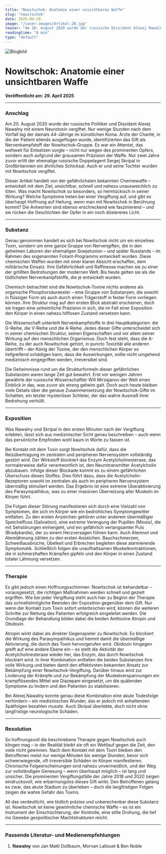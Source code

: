 ```yaml
---
title: "Nowitschok: Anatomie einer unsichtbaren Waffe"
slug: "nowitschok"
date: 2025-04-29
image: "/cover-images/Artikel-20.jpg"
teaser: "Am 20. August 2020 wurde der russische Dissident Alexej Nawalny mit demNervengift Nowitschok vergiftet – ein Anschlag, der weltweit Schlagzeilen machte. Doch wassteckt hinter dieser tödlichen Waffe, die für ihre unsichtbare Präzision berüchtigt ist?"
readingtime: "8 min"
type: "default"
---
```


![Blogbild](/cover-images/Artikel-20.jpg)

# Nowitschok: Anatomie einer unsichtbaren Waffe

**Veröffentlicht am: 29. April 2025**

---

### Anschlag

Am 20. August 2020 wurde der russische Politiker und Dissident Alexej Nawalny mit einem Neurotoxin vergiftet. Nur wenige Stunden nach dem Vorfall lag der damals 44-Jährige im künstlichen Koma. Ärzte der Charité, in die der Patient eilends ausgeflogen wurde, identifizierten das Gift als Nervenkampfstoff der Nowitschok-Gruppe. Es war ein Attentat, das weltweit für Entsetzen sorgte – nicht nur wegen des prominenten Opfers, sondern auch aufgrund der grausamen Präzision der Waffe. Nur zwei Jahre zuvor erlitt der ehemalige russische Doppelagent Sergej Skripal in Großbritannien ein ähnliches Schicksal. Auch er und seine Tochter wurden mit Nowitschok vergiftet.

Dieser Artikel handelt von der gefährlichsten bekannten Chemiewaffe – entwickelt mit dem Ziel, unsichtbar, schnell und nahezu unausweichlich zu töten. Was macht Nowitschok so besonders, so heimtückisch in seiner Wirkung? Welche Symptome treten bei einer Vergiftung auf, und gibt es überhaupt Hoffnung auf Heilung, wenn man mit Nowitschok in Berührung kommt? Die Antworten sind ebenso erschreckend wie faszinierend – und sie rücken die Geschichten der Opfer in ein noch düstereres Licht.

---

### Substanz

Genau genommen handelt es sich bei Nowitschok nicht um ein einzelnes Toxin, sondern um eine ganze Gruppe von Nervengiften, die in den geheimen Laboren der ehemaligen Sowjetunion – und später Russlands – im Rahmen des sogenannten Foliant-Programms entwickelt wurden. Diese chemischen Waffen wurden mit einer klaren Absicht erschaffen, dem militärische Einsatz. Ihre Gefährlichkeit und Raffinesse machen sie zu einer der größten Bedrohungen der modernen Welt. Bis heute gelten sie als die tödlichsten Nervenkampfstoffe, die je entwickelt wurden.

Chemisch betrachtet sind die Nowitschok-Toxine nichts anderes als organische Phosphorsäureester – eine Gruppe von Substanzen, die sowohl in flüssiger Form als auch durch einen Trägerstoff in fester Form vorliegen können. Ihre Struktur mag auf den ersten Blick abstrakt erscheinen, doch sie tragen eine unheimliche Präzision in sich, die im Fall einer Exposition den Körper in einen nahezu hilflosen Zustand versetzen kann.

Die Wissenschaft unterteilt Nervenkampfstoffe in drei Hauptkategorien: die G-Reihe, die V-Reihe und die A-Reihe. Jedes dieser Gifte unterscheidet sich in seiner chemischen Struktur, seinen Eigenschaften und vor allem seiner Wirkung auf den menschlichen Organismus. Doch fest steht, dass die A-Reihe, zu der auch Nowitschok gehört, in puncto Toxizität alle anderen übertrifft – der König der Toxine, der den menschlichen Körper so tiefgreifend schädigen kann, dass die Auswirkungen, sollte nicht umgehend medizinisch eingegriffen werden, irreversibel sind.

Die Geheimnisse rund um die Strukturformeln dieser gefährlichen Substanzen waren lange Zeit gut bewahrt. Erst vor wenigen Jahren gewährte der russische Wissenschaftler Will Mirzajanov der Welt einen Einblick in das, was zuvor als streng geheim galt. Doch auch heute bleiben viele Details über die genaue Zusammensetzung der Nowitschok-Gifte im Schatten, ein letzter mysteriöser Schleier, der das wahre Ausmaß ihrer Bedrohung verhüllt.

---

### Exposition

Was Nawalny und Skripal in den ersten Minuten nach der Vergiftung erlebten, lässt sich aus medizinischer Sicht genau beschreiben – auch wenn das persönliche Empfinden wohl kaum in Worte zu fassen ist.

Bei Kontakt mit dem Toxin sorgt Nowitschok dafür, dass die Reizübertragung im zentralen und peripheren Nervensystem vollständig gestört wird. Der Wirkstoff blockiert das Enzym Acetylcholinesterase, das normalerweise dafür verantwortlich ist, den Neurotransmitter Acetylcholin abzubauen. Infolge dieser Blockade kommt es zu einem gefährlichen Überschuss dieses Stoffes. Dies führt dazu, dass die Acetylcholin-Rezeptoren sowohl im zentralen als auch im peripheren Nervensystem übermäßig stimuliert werden. Das Ergebnis ist eine extreme Überaktivierung des Parasympathikus, was zu einer massiven Überreizung aller Muskeln im Körper führt.

Die Folgen dieser Störung manifestieren sich durch eine Vielzahl von Symptomen, die sich im Körper wie ein bedrohliches Symptomgewitter entfalten. Zu den ersten Anzeichen gehören unter anderem übermäßiger Speichelfluss (Salivation), eine extreme Verengung der Pupillen (Miosis), die mit Sehstörungen einhergeht, und ein gefährlich verlangsamter Puls (Bradykardie), der zu einem Herzversagen führen kann. Auch Atemnot und Atemlähmung zählen zu den ersten Anzeichen. Bauchschmerzen, Schweißausbrüche, Übelkeit und Erbrechen begleiten diese alarmierende Symptomatik. Schließlich folgen die unaufhaltsamen Muskelkontraktionen, die in schmerzhaften Krämpfen gipfeln und den Körper in einen Zustand totaler Lähmung versetzen.

---

### Therapie

Es gibt jedoch einen Hoffnungsschimmer: Nowitschok ist behandelbar – vorausgesetzt, die richtigen Maßnahmen werden schnell und gezielt ergriffen. Wie bei jeder Vergiftung steht auch hier zu Beginn der Therapie das schnellstmögliche Beenden der Exposition gegenüber dem Gift. Nur wenn der Kontakt zum Toxin sofort unterbrochen wird, können die weiteren Schritte zur Rettung des Patienten erfolgreich eingeleitet werden. Die Grundlage der Behandlung bilden dabei die beiden Antitoxine Atropin und Obidoxin.

Atropin wirkt dabei als direkter Gegenspieler zu Nowitschok: Es blockiert die Wirkung des Parasympathikus und hemmt damit die übermäßige Aktivierung, die durch das Toxin hervorgerufen wird. Obidoxin hingegen greift auf eine andere Ebene ein – es stellt die Aktivität der Acetylcholinesterase wieder her, das Enzym, das durch Nowitschok blockiert wird. In ihrer Kombination entfalten die beiden Substanzen ihre volle Wirkung und bieten damit den effektivsten bekannten Ansatz zur Bekämpfung einer Nowitschok-Vergiftung. Darüber hinaus wird zur Linderung der Krämpfe und zur Bekämpfung der Muskelverspannungen ein krampflösendes Mittel wie Diazepam eingesetzt, um die quälenden Symptome zu lindern und den Patienten zu stabilisieren.

Bei Alexej Nawalny konnte genau diese Kombination eine akute Todesfolge verhindern – ein medizinisches Wunder, das er jedoch mit anhaltenden Spätfolgen bezahlen musste. Auch Skripal überlebte, doch nicht ohne langfristige neurologische Schäden.

---

### Resolution

So hoffnungsvoll die beschriebene Therapie gegen Nowitschok auch klingen mag – in der Realität bleibt sie oft ein Wettlauf gegen die Zeit, den viele nicht gewinnen. Nach dem Kontakt mit dem Toxin bleiben den Betroffenen meist nur wenige Minuten bis wenige Stunden, bevor sich schwerwiegende, oft irreversible Schäden im Körper manifestieren. Chronische Folgeerscheinungen sind nahezu unvermeidlich, und der Weg zur vollständigen Genesung – wenn überhaupt möglich – ist lang und unsicher. Die prominenten Vergiftungsfälle der Jahre 2018 und 2020 zeigen eindrucksvoll, wie erbarmungslos dieses Gift wirkt. Den Betroffenen gelang es zwar, das akute Stadium zu überleben – doch die langfristigen Folgen zeigen die wahre Gefahr des Toxins.

All das verdeutlicht, wie tödlich präzise und unberechenbar diese Substanz ist. Nowitschok ist keine gewöhnliche chemische Waffe – es ist ein Instrument der Einschüchterung, der Kontrolle, eine stille Drohung, die tief ins Gewebe geopolitischer Machtstrukturen reicht.

---

### Passende Literatur- und Medienempfehlungen

1. **Nawalny** von Jan Matti Dollbaum, Morvan Lallouet & Ben Noble